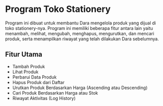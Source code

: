 # Program Toko Stationery
Program ini dibuat untuk membantu Dara mengelola produk yang dijual di toko stationery-nya. Program ini memiliki beberapa fitur antara lain yaitu menambah, melihat, mengubah, menghapus, mengurutkan, dan mencari produk, serta menampilkan riwayat yang telah dilakukan Dara sebelumnya.
## Fitur Utama
- Tambah Produk
- Lihat Produk
- Perbarui Data Produk
- Hapus Produk dari Daftar
- Urutkan Produk Berdasarkan Harga (Ascending atau Descending)
- Cari Produk Berdasarkan Harga atau Stok
- Riwayat Aktivitas (Log History)
